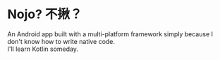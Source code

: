 # Nojo? 不揪？

An Android app built with a multi-platform framework simply because I don't know how to write native code.  
I'll learn Kotlin someday.